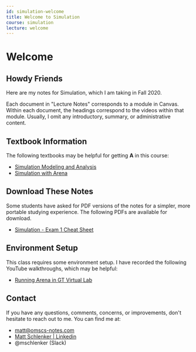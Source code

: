 ```yaml
---
id: simulation-welcome
title: Welcome to Simulation
course: simulation
lecture: welcome
---
```


# Welcome

## Howdy Friends

Here are my notes for Simulation, which I am taking in Fall 2020.

Each document in "Lecture Notes" corresponds to a module in Canvas. Within each document, the headings correspond to the videos within that module. Usually, I omit any introductory, summary, or administrative content.

## Textbook Information

The following textbooks may be helpful for getting **A** in this course:
- [Simulation Modeling and Analysis](https://amzn.to/3au4zN5)
- [Simulation with Arena](https://amzn.to/2E4zTWo)

## Download These Notes

Some students have asked for PDF versions of the notes for a simpler, more portable
studying experience. The following PDFs are available for download.

- [Simulation - Exam 1 Cheat Sheet](https://payhip.com/b/Lk14 "A two-page PDF cheat sheet for Simulation Exam 1. The source .tex file is included for easy editing.")

## Environment Setup

This class requires some environment setup. I have recorded the following YouTube walkthroughs, which may be helpful:

- [Running Arena in GT Virtual Lab](https://www.youtube.com/watch?v=fmDfofNywkg)

## Contact

If you have any questions, comments, concerns, or improvements, don't hesitate to reach out to me. You can find me at:

* [matt@omscs-notes.com](mailto:matt@omscs-notes.com)
* [Matt Schlenker \| Linkedin](https://www.linkedin.com/in/matt-schlenker-3457b047/)
* @mschlenker \(Slack\)
